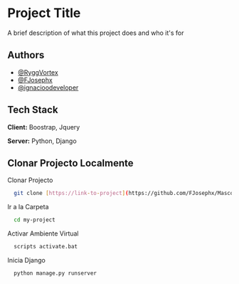 
# Project Title

A brief description of what this project does and who it's for


## Authors

- [@RyggVortex](https://www.github.com/RyggVortex)
- [@FJosephx](https://www.github.com/FJosephx)
- [@ignacioodeveloper](https://www.github.com/ignacioodeveloper)


## Tech Stack

**Client:** Boostrap, Jquery

**Server:** Python, Django

## Clonar Projecto Localmente

Clonar Projecto

```bash
  git clone [https://link-to-project](https://github.com/FJosephx/MascotasFelices)
```

Ir a la Carpeta

```bash
  cd my-project
```

Activar Ambiente Virtual

```bash
  scripts activate.bat
```

Inicia Django

```bash
  python manage.py runserver
```


